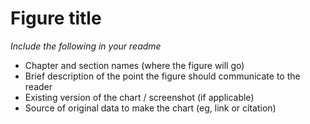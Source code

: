 # Figure title

*Include the following in your readme*

- Chapter and section names (where the figure will go)
- Brief description of the point the figure should communicate to the reader
- Existing version of the chart / screenshot (if applicable)
- Source of original data to make the chart (eg, link or citation)